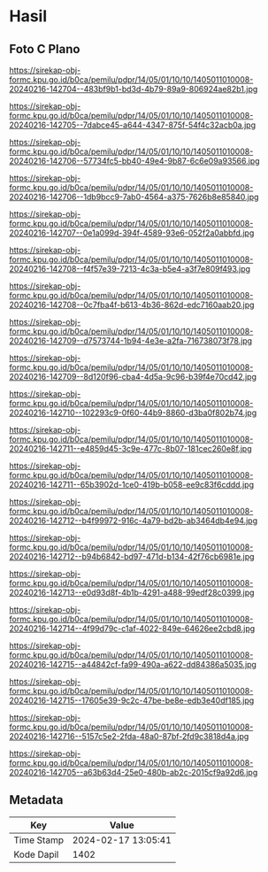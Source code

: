 # Hasil

## Foto C Plano

https://sirekap-obj-formc.kpu.go.id/b0ca/pemilu/pdpr/14/05/01/10/10/1405011010008-20240216-142704--483bf9b1-bd3d-4b79-89a9-806924ae82b1.jpg

https://sirekap-obj-formc.kpu.go.id/b0ca/pemilu/pdpr/14/05/01/10/10/1405011010008-20240216-142705--7dabce45-a644-4347-875f-54f4c32acb0a.jpg

https://sirekap-obj-formc.kpu.go.id/b0ca/pemilu/pdpr/14/05/01/10/10/1405011010008-20240216-142706--57734fc5-bb40-49e4-9b87-6c6e09a93566.jpg

https://sirekap-obj-formc.kpu.go.id/b0ca/pemilu/pdpr/14/05/01/10/10/1405011010008-20240216-142706--1db9bcc9-7ab0-4564-a375-7626b8e85840.jpg

https://sirekap-obj-formc.kpu.go.id/b0ca/pemilu/pdpr/14/05/01/10/10/1405011010008-20240216-142707--0e1a099d-394f-4589-93e6-052f2a0abbfd.jpg

https://sirekap-obj-formc.kpu.go.id/b0ca/pemilu/pdpr/14/05/01/10/10/1405011010008-20240216-142708--f4f57e39-7213-4c3a-b5e4-a3f7e809f493.jpg

https://sirekap-obj-formc.kpu.go.id/b0ca/pemilu/pdpr/14/05/01/10/10/1405011010008-20240216-142708--0c7fba4f-b613-4b36-862d-edc7160aab20.jpg

https://sirekap-obj-formc.kpu.go.id/b0ca/pemilu/pdpr/14/05/01/10/10/1405011010008-20240216-142709--d7573744-1b94-4e3e-a2fa-716738073f78.jpg

https://sirekap-obj-formc.kpu.go.id/b0ca/pemilu/pdpr/14/05/01/10/10/1405011010008-20240216-142709--8d120f96-cba4-4d5a-9c96-b39f4e70cd42.jpg

https://sirekap-obj-formc.kpu.go.id/b0ca/pemilu/pdpr/14/05/01/10/10/1405011010008-20240216-142710--102293c9-0f60-44b9-8860-d3ba0f802b74.jpg

https://sirekap-obj-formc.kpu.go.id/b0ca/pemilu/pdpr/14/05/01/10/10/1405011010008-20240216-142711--e4859d45-3c9e-477c-8b07-181cec260e8f.jpg

https://sirekap-obj-formc.kpu.go.id/b0ca/pemilu/pdpr/14/05/01/10/10/1405011010008-20240216-142711--65b3902d-1ce0-419b-b058-ee9c83f6cddd.jpg

https://sirekap-obj-formc.kpu.go.id/b0ca/pemilu/pdpr/14/05/01/10/10/1405011010008-20240216-142712--b4f99972-916c-4a79-bd2b-ab3464db4e94.jpg

https://sirekap-obj-formc.kpu.go.id/b0ca/pemilu/pdpr/14/05/01/10/10/1405011010008-20240216-142712--b94b6842-bd97-471d-b134-42f76cb6981e.jpg

https://sirekap-obj-formc.kpu.go.id/b0ca/pemilu/pdpr/14/05/01/10/10/1405011010008-20240216-142713--e0d93d8f-4b1b-4291-a488-99edf28c0399.jpg

https://sirekap-obj-formc.kpu.go.id/b0ca/pemilu/pdpr/14/05/01/10/10/1405011010008-20240216-142714--4f99d79c-c1af-4022-849e-64626ee2cbd8.jpg

https://sirekap-obj-formc.kpu.go.id/b0ca/pemilu/pdpr/14/05/01/10/10/1405011010008-20240216-142715--a44842cf-fa99-490a-a622-dd84386a5035.jpg

https://sirekap-obj-formc.kpu.go.id/b0ca/pemilu/pdpr/14/05/01/10/10/1405011010008-20240216-142715--17605e39-9c2c-47be-be8e-edb3e40df185.jpg

https://sirekap-obj-formc.kpu.go.id/b0ca/pemilu/pdpr/14/05/01/10/10/1405011010008-20240216-142716--5157c5e2-2fda-48a0-87bf-2fd9c3818d4a.jpg

https://sirekap-obj-formc.kpu.go.id/b0ca/pemilu/pdpr/14/05/01/10/10/1405011010008-20240216-142705--a63b63d4-25e0-480b-ab2c-2015cf9a92d6.jpg


## Metadata

| Key        | Value               |
| ---------- | ------------------- |
| Time Stamp | 2024-02-17 13:05:41 |
| Kode Dapil | 1402                |




